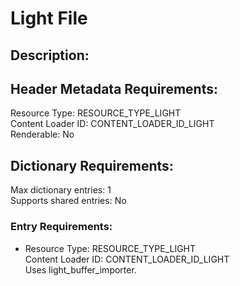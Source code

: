 Light File
==========
## Description:

## Header Metadata Requirements:
Resource Type: RESOURCE_TYPE_LIGHT  
Content Loader ID: CONTENT_LOADER_ID_LIGHT  
Renderable: No  

## Dictionary Requirements:
Max dictionary entries: 1  
Supports shared entries: No  

### Entry Requirements:
* Resource Type: RESOURCE_TYPE_LIGHT  
  Content Loader ID: CONTENT_LOADER_ID_LIGHT  
  Uses light_buffer_importer.  